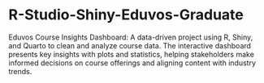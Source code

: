 # R-Studio-Shiny-Eduvos-Graduate
Eduvos Course Insights Dashboard: A data-driven project using R, Shiny, and Quarto to clean and analyze course data. The interactive dashboard presents key insights with plots and statistics, helping stakeholders make informed decisions on course offerings and aligning content with industry trends.


